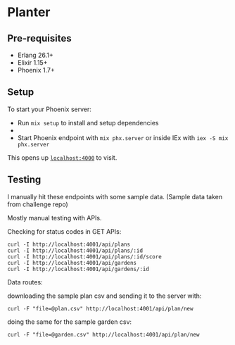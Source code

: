 # Planter

## Pre-requisites
- Erlang 26.1+
- Elixir 1.15+
- Phoenix 1.7+

## Setup
To start your Phoenix server:

* Run `mix setup` to install and setup dependencies
* 
* Start Phoenix endpoint with `mix phx.server` or inside IEx with `iex -S mix phx.server`

This opens up [`localhost:4000`](http://localhost:4000) to visit.

## Testing

I manually hit these endpoints with some sample data. (Sample data taken from challenge repo)

Mostly manual testing with APIs.

Checking for status codes in GET APIs:
```
curl -I http://localhost:4001/api/plans
curl -I http://localhost:4001/api/plans/:id
curl -I http://localhost:4001/api/plans/:id/score
curl -I http://localhost:4001/api/gardens
curl -I http://localhost:4001/api/gardens/:id
```

Data routes:

downloading the sample plan csv and sending it to the server with:
```
curl -F "file=@plan.csv" http://localhost:4001/api/plan/new
```

doing the same for the sample garden csv:
```
curl -F "file=@garden.csv" http://localhost:4001/api/plan/new
```

